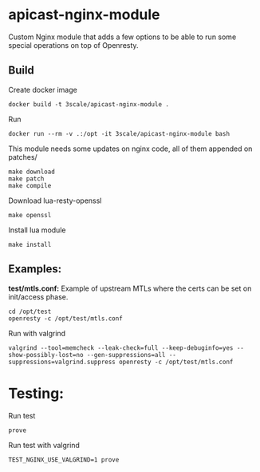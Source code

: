 # apicast-nginx-module

Custom Nginx module that adds a few options to be able to run some special
operations on top of Openresty.

## Build

Create docker image
```
docker build -t 3scale/apicast-nginx-module .
```

Run

```
docker run --rm -v .:/opt -it 3scale/apicast-nginx-module bash
```

This module needs some updates on nginx code, all of them appended on patches/

```
make download
make patch
make compile
```

Download lua-resty-openssl
```
make openssl
```

Install lua module

```
make install
```

## Examples:

**test/mtls.conf:**
Example of upstream MTLs where the certs can be set on init/access phase.

```
cd /opt/test
openresty -c /opt/test/mtls.conf
```

Run with valgrind

```
valgrind --tool=memcheck --leak-check=full --keep-debuginfo=yes --show-possibly-lost=no --gen-suppressions=all --suppressions=valgrind.suppress openresty -c /opt/test/mtls.conf
```

# Testing:
Run test
```
prove
```

Run test with valgrind

```
TEST_NGINX_USE_VALGRIND=1 prove
```
